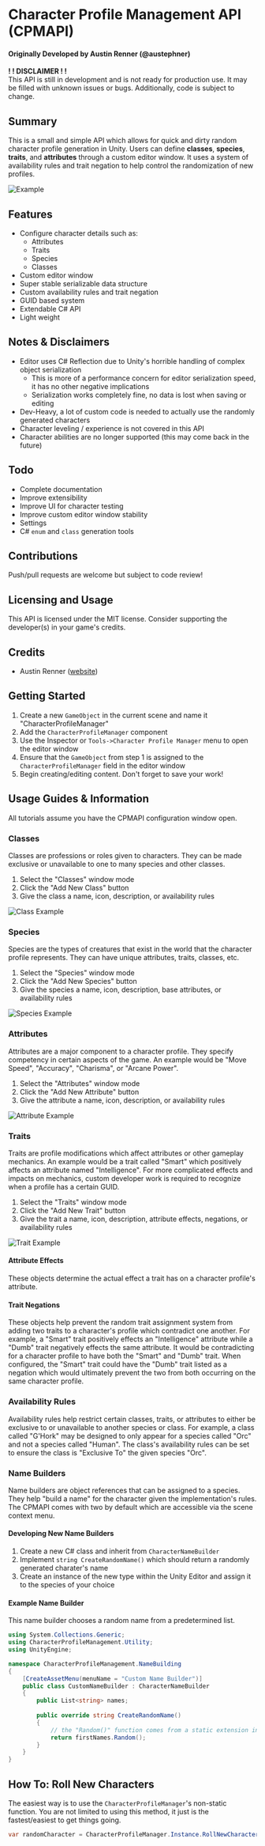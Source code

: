 # Character Profile Management API (CPMAPI)
#### Originally Developed by Austin Renner (@austephner)

**! ! DISCLAIMER ! !**<br>
This API is still in development and is not ready for production use. It may be filled with unknown issues or bugs. Additionally, code is subject to change.

## Summary
This is a small and simple API which allows for quick and dirty random character profile generation in Unity. Users can define **classes**, **species**, **traits**, and **attributes** through a custom editor window. It uses a system of availability rules and trait negation to help control the randomization of new profiles.

![Example](https://i.imgur.com/YouUx3D.gif)

## Features
- Configure character details such as:
  - Attributes
  - Traits
  - Species
  - Classes
- Custom editor window
- Super stable serializable data structure
- Custom availability rules and trait negation
- GUID based system
- Extendable C# API
- Light weight

## Notes & Disclaimers
- Editor uses C# Reflection due to Unity's horrible handling of complex object serialization
  - This is more of a performance concern for editor serialization speed, it has no other negative implications
  - Serialization works completely fine, no data is lost when saving or editing
- Dev-Heavy, a lot of custom code is needed to actually use the randomly generated characters
- Character leveling / experience is not covered in this API
- Character abilities are no longer supported (this may come back in the future)

## Todo
- Complete documentation
- Improve extensibility
- Improve UI for character testing
- Improve custom editor window stability
- Settings
- C# `enum` and `class` generation tools

## Contributions
Push/pull requests are welcome but subject to code review!

## Licensing and Usage
This API is licensed under the MIT license. Consider supporting the developer(s) in your game's credits.

## Credits
- Austin Renner ([website](https://www.austephner.com))

## Getting Started
1. Create a new `GameObject` in the current scene and name it "CharacterProfileManager"
2. Add the `CharacterProfileManager` component
3. Use the Inspector or `Tools->Character Profile Manager` menu to open the editor window
4. Ensure that the `GameObject` from step 1 is assigned to the `CharacterProfileManager` field in the editor window
5. Begin creating/editing content. Don't forget to save your work!

## Usage Guides & Information
All tutorials assume you have the CPMAPI configuration window open.

### Classes
Classes are professions or roles given to characters. They can be made exclusive or unavailable to one to many species and other classes.

1. Select the "Classes" window mode
2. Click the "Add New Class" button
3. Give the class a name, icon, description, or availability rules

![Class Example](https://i.imgur.com/hh6kyD4.gif)

### Species
Species are the types of creatures that exist in the world that the character profile represents. They can have unique attributes, traits, classes, etc.

1. Select the "Species" window mode
2. Click the "Add New Species" button
3. Give the species a name, icon, description, base attributes, or availability rules

![Species Example](https://i.imgur.com/6KSRbip.gif)

### Attributes
Attributes are a major component to a character profile. They specify competency in certain aspects of the game. An example would be "Move Speed", "Accuracy", "Charisma", or "Arcane Power".

1. Select the "Attributes" window mode
2. Click the "Add New Attribute" button
3. Give the attribute a name, icon, description, or availability rules

![Attribute Example](https://i.imgur.com/vRDVtlQ.gif)

### Traits
Traits are profile modifications which affect attributes or other gameplay mechanics. An example would be a trait called "Smart" which positively affects an attribute named "Intelligence". For more complicated effects and impacts on mechanics, custom developer work is required to recognize when a profile has a certain GUID.

1. Select the "Traits" window mode
2. Click the "Add New Trait" button
3. Give the trait a name, icon, description, attribute effects, negations, or availability rules

![Trait Example](https://i.imgur.com/ZYgM2ef.gif)

#### Attribute Effects
These objects determine the actual effect a trait has on a character profile's attribute.

#### Trait Negations
These objects help prevent the random trait assignment system from adding two traits to a character's profile which contradict one another. For example, a "Smart" trait positively effects an "Intelligence" attribute while a "Dumb" trait negatively effects the same attribute. It would be contradicting for a character profile to have both the "Smart" and "Dumb" trait. When configured, the "Smart" trait could have the "Dumb" trait listed as a negation which would ultimately prevent the two from both occurring on the same character profile.

### Availability Rules
Availability rules help restrict certain classes, traits, or attributes to either be exclusive to or unavailable to another species or class. For example, a class called "G'Hork" may be designed to only appear for a species called "Orc" and not a species called "Human". The class's availability rules can be set to ensure the class is "Exclusive To" the given species "Orc".

### Name Builders
Name builders are object references that can be assigned to a species. They help "build a name" for the character given the implementation's rules. The CPMAPI comes with two by default which are accessible via the scene context menu.

#### Developing New Name Builders
1. Create a new C# class and inherit from `CharacterNameBuilder`
2. Implement `string CreateRandomName()` which should return a randomly generated charater's name
3. Create an instance of the new type within the Unity Editor and assign it to the species of your choice

#### Example Name Builder
This name builder chooses a random name from a predetermined list.
```c#
using System.Collections.Generic;
using CharacterProfileManagement.Utility;
using UnityEngine;

namespace CharacterProfileManagement.NameBuilding
{
    [CreateAssetMenu(menuName = "Custom Name Builder")]
    public class CustomNameBuilder : CharacterNameBuilder
    {
        public List<string> names;
        
        public override string CreateRandomName()
        {
            // the "Random()" function comes from a static extension in "CharacterProfileManagement.Utility"
            return firstNames.Random();
        }
    }
}
```

## How To: Roll New Characters
The easiest way is to use the `CharacterProfileManager`'s non-static function. You are not limited to using this method, it just is the fastest/easiest to get things going.
```c#
var randomCharacter = CharacterProfileManager.Instance.RollNewCharacter();
```
